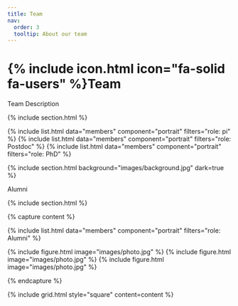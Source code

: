 ```yaml
---
title: Team
nav:
  order: 3
  tooltip: About our team
---
```


# {% include icon.html icon="fa-solid fa-users" %}Team

Team Description

{% include section.html %}

{% include list.html data="members" component="portrait" filters="role: pi" %}
{% include list.html data="members" component="portrait" filters="role: Postdoc" %}
{% include list.html data="members" component="portrait" filters="role: PhD" %}

{% include section.html background="images/background.jpg" dark=true %}

Alumni

{% include section.html %}

{% capture content %}

{% include list.html data="members" component="portrait" filters="role: Alumni" %}

{% include figure.html image="images/photo.jpg" %}
{% include figure.html image="images/photo.jpg" %}
{% include figure.html image="images/photo.jpg" %}

{% endcapture %}

{% include grid.html style="square" content=content %}
